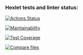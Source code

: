 ### Hexlet tests and linter status:

[![Actions Status](https://github.com/vladimirkuvanovv/frontend-project-lvl2/workflows/hexlet-check/badge.svg)](https://github.com/vladimirkuvanovv/frontend-project-lvl2/actions)

[![Maintainability](https://api.codeclimate.com/v1/badges/9d4820423ab09b3e16a9/maintainability)](https://codeclimate.com/github/vladimirkuvanovv/frontend-project-lvl2/maintainability)

[![Test Coverage](https://api.codeclimate.com/v1/badges/9d4820423ab09b3e16a9/test_coverage)](https://codeclimate.com/github/vladimirkuvanovv/frontend-project-lvl2/test_coverage)

[![Compare files](https://github.com/vladimirkuvanovv/frontend-project-lvl2/actions/workflows/compare-files.yml/badge.svg)](https://github.com/vladimirkuvanovv/frontend-project-lvl2/actions/workflows/compare-files.yml)